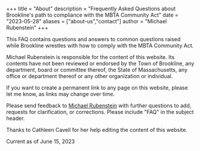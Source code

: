+++
title = "About"
description = "Frequently Asked Questions about Brookline's path to compliance with the MBTA Community Act"
date = "2023-05-28"
aliases = ["about-us","contact"]
author = "Michael Rubenstein"
+++

This FAQ contains questions and answers to common questions raised while Brookline 
wrestles with how to comply with the MBTA Community Act.

Michael Rubenstein is responsible for the content of this website. Its contents have 
not been reviewed or endorsed by the Town of Brookline, any department, board or committee thereof, 
the State of Massachusetts, any office or department thereof or any other organization or individual.

If you want to create a permanent link to any page on this website, please let me know, 
as links may change over time.

Please send feedback to [Michael Rubenstein](mailto:mbtaca@michaelrubenstein.com?subject=FAQ) with
further questions to add, requests for clarification, or corrections. Please include "FAQ" in the subject header.

Thanks to Cathleen Cavell for her help editing the content of this website.

Current as of June 15, 2023
